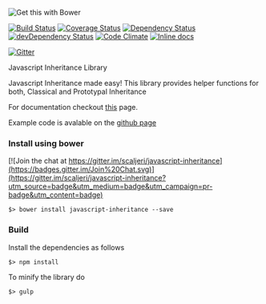 ![Get this with Bower](https://camo.githubusercontent.com/06c5d22b7908c0c4928071ac314e75c3da29d750/687474703a2f2f62656e7363687761727a2e6769746875622e696f2f626f7765722d6261646765732f62616467654032782e706e67)

[![Build Status](https://travis-ci.org/scaljeri/javascript-inheritance.png)](https://travis-ci.org/scaljeri/javascript-inheritance) [![Coverage Status](https://coveralls.io/repos/scaljeri/javascript-inheritance/badge.svg?branch=master)](https://coveralls.io/r/scaljeri/javascript-inheritance?branch=master) [![Dependency Status](https://david-dm.org/scaljeri/javascript-inheritance.svg)](https://david-dm.org/scaljeri/javascript-inheritance)  [![devDependency Status](https://david-dm.org/scaljeri/javascript-inheritance/dev-status.svg)](https://david-dm.org/scaljeri/javascript-inheritance#info=devDependencies) [![Code Climate](https://codeclimate.com/github/scaljeri/javascript-inheritance/badges/gpa.svg)](https://codeclimate.com/github/scaljeri/javascript-inheritance) [![Inline docs](http://inch-ci.org/github/scaljeri/javascript-inheritance.svg?branch=master)](http://inch-ci.org/github/scaljeri/javascript-inheritance)

[![Gitter](https://badges.gitter.im/Join%20Chat.svg)](https://gitter.im/scaljeri/javascript-inheritance?utm_source=badge&utm_medium=badge&utm_campaign=pr-badge)

Javascript Inheritance Library

Javascript Inheritance made easy! This library provides helper functions for both, Classical and Prototypal Inheritance

For documentation checkout <a href="http://calje.eu/index.php/javascript-oop/" target="_blank">this</a> page.

Example code is avalable on the <a href="http://scaljeri.github.io/javascript-inheritance/">github page</a>

### Install using bower ###

[![Join the chat at https://gitter.im/scaljeri/javascript-inheritance](https://badges.gitter.im/Join%20Chat.svg)](https://gitter.im/scaljeri/javascript-inheritance?utm_source=badge&utm_medium=badge&utm_campaign=pr-badge&utm_content=badge)

    $> bower install javascript-inheritance --save
   
### Build ###

Install the dependencies as follows

    $> npm install

To minify the library do

    $> gulp
